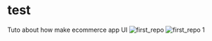 # test
Tuto about how make ecommerce app UI
![first_repo](https://user-images.githubusercontent.com/71798027/175755916-b76f8def-2ba4-4a0d-bc7e-5bd9d76ed481.PNG)
![first_repo 1](https://user-images.githubusercontent.com/71798027/175756002-ff228d7b-4ae8-40a0-9fc0-7a084c54c80a.PNG)

